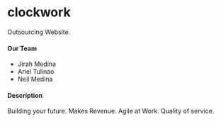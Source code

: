 # clockwork
Outsourcing Website.


#### Our Team

- Jirah Medina
- Ariel Tulinao
- Neil Medina


#### Description

Building your future.
Makes Revenue.
Agile at Work.
Quality of service.